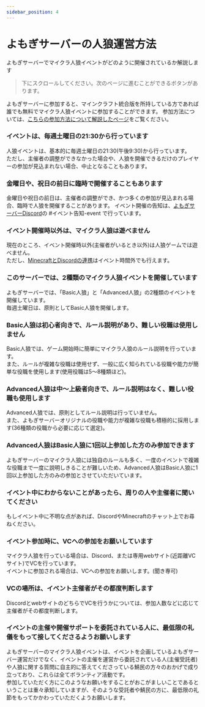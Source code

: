 ```yaml
---
sidebar_position: 4
---
```


# よもぎサーバーの人狼運営方法

よもぎサーバーでマイクラ人狼イベントがどのように開催されているか解説します

> 下にスクロールしてください。次のページに進むことができるボタンがあります。

よもぎサーバーに参加すると、マインクラフト統合版を所持している方であれば誰でも無料でマイクラ人狼イベントに参加することができます。
参加方法については、[こちらの参加方法について解説したページ](https://docs.ymg24.org/docs/wolf/how-to-join)をご覧ください。

### イベントは、毎週土曜日の21:30から行っています

人狼イベントは、基本的に毎週土曜日の21:30(午後9:30)から行っています。  
ただし、主催者の調整ができなかった場合や、人狼を開催できるだけのプレイヤーの参加が見込まれない場合、中止となることもあります。

### 金曜日や、祝日の前日に臨時で開催することもあります

金曜日や祝日の前日は、主催者の調整ができ、かつ多くの参加が見込まれる場合、臨時で人狼を開催することがあります。
イベント開催の告知は、[よもぎサーバーDiscord](https://discord.gg/5Ck73dDgHs)の #イベント告知-event で行っています。

### イベント開催時以外は、マイクラ人狼は遊べません

現在のところ、イベント開催時以外(主催者がいるとき以外)は人狼ゲームでは遊べません。  
ただし、[MinecraftとDiscordの連携](https://docs.ymg24.org/docs/wolf/how-to-join#minecraft%E3%81%A8discord%E3%82%92%E9%80%A3%E6%90%BA%E3%81%99%E3%82%8B)はイベント時間外でも行えます。

### このサーバーでは、2種類のマイクラ人狼イベントを開催しています

よもぎサーバーでは、「Basic人狼」と「Advanced人狼」の2種類のイベントを開催しています。  
毎週土曜日は、原則としてBasic人狼を開催します。  

### Basic人狼は初心者向きで、ルール説明があり、難しい役職は使用しません

Basic人狼では、ゲーム開始時に簡単にマイクラ人狼のルール説明を行っています。  
また、ルールが複雑な役職は使用せず、一般に広く知られている役職や能力が簡単な役職を使用します(使用役職は5～8種類ほど)。

### Advanced人狼は中～上級者向きで、ルール説明はなく、難しい役職も使用します

Advanced人狼では、原則としてルール説明は行っていません。  
また、よもぎサーバーオリジナルの役職や能力が複雑な役職も積極的に採用します(36種類の役職から必要に応じて選定)。

### Advanced人狼はBasic人狼に1回以上参加した方のみ参加できます

よもぎサーバーのマイクラ人狼には独自のルールも多く、一度のイベントで複雑な役職まで一度に説明しきることが難しいため、Advanced人狼はBasic人狼に1回以上参加した方のみの参加とさせていただいています。

### イベント中にわからないことがあったら、周りの人や主催者に聞いてください

もしイベント中に不明な点があれば、DiscordやMinecraftのチャット上でお尋ねください。  

### イベント参加時に、VCへの参加をお願いしています

マイクラ人狼を行っている場合は、Discord、または専用webサイト(近距離VCサイト)でVCを行っています。  
イベントに参加される場合は、VCへの参加をお願いします。(聞き専可)

### VCの場所は、イベント主催者がその都度判断します

DiscordとwebサイトのどちらでVCを行うかについては、参加人数などに応じて主催者がその都度判断します。

### イベントの主催や開催サポートを委託されている人に、最低限の礼儀をもって接してくださるようお願いします

よもぎサーバーのマイクラ人狼イベントは、イベントを企画しているよもぎサーバー運営だけでなく、イベントの主催を運営から委託されている人(主催受託者)や人狼に関する質問に自主的に答えてくださっている鯖民の方々のおかげで成り立っており、これらは全てボランティア活動です。  
参加していただく方にこのようなお願いをすることがおこがましいことであるということは重々承知していますが、そのような受託者や鯖民の方に、最低限の礼節をもってかかわっていただくようお願いします。


